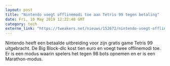 ```yaml
---
layout: post
title: "Nintendo voegt offlinemodi toe aan Tetris 99 tegen betaling"
date: Fri, 10 May 2019 12:22:48 GMT
category: tech
externe_link: "https://tweakers.net/nieuws/152672/nintendo-voegt-offlinemodi-toe-aan-tetris-99-tegen-betaling.html"
---
```


Nintendo heeft een betaalde uitbreiding voor zijn gratis game Tetris 99 uitgebracht. De Big Block-dlc kost tien euro en voegt twee offlinemodi toe. Er is een modus waarin spelers het tegen 98 bots opnemen en er is een Marathon-modus.<img src="http://feeds.feedburner.com/~r/tweakers/mixed/~4/6f6zrL1ngXI" height="1" width="1" alt=""/>
